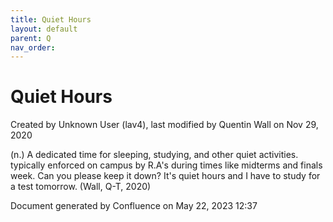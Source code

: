 ```yaml
---
title: Quiet Hours
layout: default
parent: Q
nav_order:
---
```


# Quiet Hours

Created by  Unknown User (lav4), last modified by  Quentin Wall on Nov 29, 2020

(n.) A dedicated time for sleeping, studying, and other quiet activities. typically enforced on campus by R.A's during times like midterms and finals week. Can you please keep it down? It's quiet hours and I have to study for a test tomorrow. (Wall, Q-T, 2020)

Document generated by Confluence on May 22, 2023 12:37


